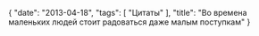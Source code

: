 {
   "date": "2013-04-18",
   "tags": [
      "Цитаты"
   ],
   "title": "Во времена маленьких людей стоит радоваться даже малым поступкам"
}


